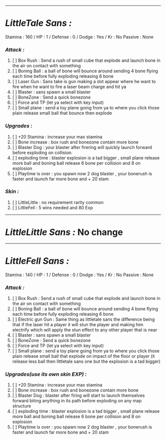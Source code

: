 __________________________________________________________________________
# ***LittleTale Sans :***
Stamina : 160 / HP : 1 / Defense : 0 / Dodge : Yes / Kr : No
Passive : None
### ***Attack :***
1. [ ] Box Rush : Send a rush of small cube that explode and launch bone in the air on contact with something
2. [ ] Boning Ball : a ball of bone will bounce around sending 4 bone flying each time before fully exploding releasing 6 bone
3. [ ] Laser Gun : Sans take is gun making a dot appear where he want to fire when he want to fire a laser beam charge and hit ya
4. [ ] Blaster : sans spawn a small blaster
5. [ ] BoneZone : Send a quick bonezone
6. [ ] Force and TP (let ya select with key input)
7. [ ] Small plane : send a toy plane going from ya to where you click those plain release small ball that bounce then explode
### ***Upgrades :***
1. [ ]  +20 Stamina : increase your max stamina
2. [ ]  Bone increase : box rush and bonezone contain more bone
3. [ ] Blaster Dog : your blaster after firering will quickly launch forward before exploding on collision.
4. [ ] exploding time : blaster explosion is a tad bigger , small plane release more ball and boning ball release 6 bone per collision and 8 on explosion
5. [ ] Playtime is over : you spawn now 2 dog blaster , your bonerush is faster and launch far more bone and + 20 stam
### ***Skin :***
1. [ ] LittleLittle : no requirement rarity common
2. [ ] LittleFell : 5 wins needed and 80 Exp
__________________________________________________________________________
# ***LittleLittle Sans :*** No change
__________________________________________________________________________
# ***LittleFell Sans :***
Stamina : 140 / HP : 1 / Defense : 0 / Dodge : Yes / Kr : No
Passive : None
### ***Attack :***
1. [ ] Box Rush : Send a rush of small cube that explode and launch bone in the air on contact with something
2. [ ] Boning Ball : a ball of bone will bounce around sending 4 bone flying each time before fully exploding releasing 6 bone
3. [ ] Electric gun Gun : Same thing as littletale sans the difference being that if the laser hit a player it will stun the player and making him electrify which will apply the stun effect to any other player that is near
4. [ ] Blaster : sans spawn a small blaster
5. [ ] BoneZone : Send a quick bonezone
6. [ ] Force and TP (let ya select with key input)
7. [ ] Small plane : send a toy plane going from ya to where you click those plain release small ball that explode on impact of the floor or player (it release less ball then littletale sans one but the explosion is a tad bigger)
### ***Upgrades(use its own skin EXP) :***
1. [ ]  +20 Stamina : increase your max stamina
2. [ ]  Bone increase : box rush and bonezone contain more bone
3. [ ] Blaster Dog : blaster after firing will start to launch themselves forward biting anything in its path before exploding on any map structure 
4. [ ] exploding time : blaster explosion is a tad bigger , small plane release more ball and boning ball release 6 bone per collision and 8 on explosion
5. [ ] Playtime is over : you spawn now 2 dog blaster , your bonerush is faster and launch far more bone and + 20 stam